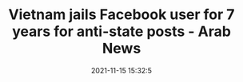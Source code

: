 ---
"title": "Vietnam jails Facebook user for 7 years for anti-state posts - Arab News"
"date": "2021-11-15 15:32:5"
"feed_name": "GOOGLENEWSDRILLING"
"feed_website": "https://news.google.com/search?q=drilling%2Bincident&hl=en-US&gl=US&ceid=US:en"
"feed_rss": "https://news.google.com/rss/search?q=drilling%2Bincident&hl=en-US&gl=US&ceid=US:en"
"link": "https://www.arabnews.com/node/1968441/media"
"source": "{'href': 'https://www.arabnews.com', 'title': 'Arab News'}"
"file": "_posts/2021-1-1-b3dda8b2ddaabd5aba0b651eef133915474d7e91.md"
"accident": "0"
"drilling": "0"
"dead": "0"
"injured": "0"
"arrested": "0"
"place": "unknown place"
"where": "unknown site"
"causes": "unknown"
"place_uri": "unknown place"
---